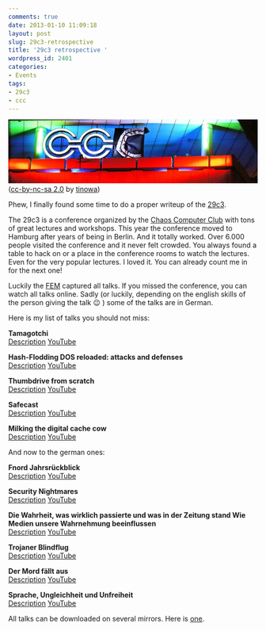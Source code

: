 ```yaml
---
comments: true
date: 2013-01-10 11:09:18
layout: post
slug: 29c3-retrospective
title: '29c3 retrospective '
wordpress_id: 2401
categories:
- Events
tags:
- 29c3
- ccc
---
```


![29c3](/images/2013-01-10-29c3-retrospective/29c3.jpg)    
([cc-by-nc-sa 2.0](http://creativecommons.org/licenses/by-nc-sa/2.0/) by [tinowa](http://www.flickr.com/photos/tinowa/))

Phew, I finally found some time to do a proper writeup of the
[29c3](events.ccc.de/congress/2012). 

The 29c3 is a conference organized by the [Chaos Computer Club](http://www.ccc.de) 
with tons of great lectures and workshops. This year the conference moved to
Hamburg after years of being in Berlin. And it totally worked. Over 6.000
people visited the conference and it never felt crowded. You always found a
table to hack on or a place in the conference rooms to watch the lectures. Even
for the very popular lectures. I loved it. You can already count me in for the
next one!


Luckily the [FEM](https://fem.tu-ilmenau.de/) captured all talks. If you missed the conference, you can watch all talks online. Sadly (or luckily, depending on the english skills of the person giving the talk :wink: ) some of the talks are in German.

Here is my list of talks you should not miss:

**Tamagotchi**    
[Description](http://events.ccc.de/congress/2012/Fahrplan/events/5088.en.html)
[YouTube](https://www.youtube.com/watch?v=WOJfUcCOhJ0)

**Hash-Flodding DOS reloaded: attacks and defenses**    
[Description](http://events.ccc.de/congress/2012/Fahrplan/events/5152.en.html)
[YouTube](https://www.youtube.com/watch?v=wGYj8fhhUVA)

**Thumbdrive from scratch**    
[Description](http://events.ccc.de/congress/2012/Fahrplan/events/5327.en.html)
[YouTube](https://www.youtube.com/watch?v=dp7IMyXyfvA)

**Safecast**    
[Description](http://events.ccc.de/congress/2012/Fahrplan/events/5140.en.html)
[YouTube](https://www.youtube.com/watch?v=Sdlha6H5s6E)

**Milking the digital cache cow**    
[Description](http://events.ccc.de/congress/2012/Fahrplan/events/5393.en.html)
[YouTube](https://www.youtube.com/watch?v=Y1o2ST03O8I)

And now to the german ones:

**Fnord Jahrsrückblick**    
[Description](http://events.ccc.de/congress/2012/Fahrplan/events/5198.en.html) [YouTube](https://www.youtube.com/watch?v=X9PlIg5ZWZE)

**Security Nightmares**    
[Description](http://events.ccc.de/congress/2012/Fahrplan/events/5244.en.html)
[YouTube](https://www.youtube.com/watch?v=QRLeHPRnu3Q)

**Die Wahrheit, was wirklich passierte und was in der Zeitung stand
Wie Medien unsere Wahrnehmung beeinflussen**    
[Description](http://events.ccc.de/congress/2012/Fahrplan/events/5181.en.html)
[YouTube](http://www.youtube.com/watch?v=4ONHziWZ52U)

**Trojaner Blindflug**    
[Description](http://events.ccc.de/congress/2012/Fahrplan/events/5380.en.html)
[YouTube](https://www.youtube.com/watch?v=NjcCgHD1EBo)

**Der Mord fällt aus**    
[Description](http://events.ccc.de/congress/2012/Fahrplan/events/5401.en.html)
[YouTube](https://www.youtube.com/watch?v=eOmUvUcH5Wk)

**Sprache, Ungleichheit und Unfreiheit**    
[Description](http://events.ccc.de/congress/2012/Fahrplan/events/5336.en.html)
[YouTube](https://www.youtube.com/watch?v=pQiA8XymmKM)

All talks can be downloaded on several mirrors. Here is
[one](http://ftp.halifax.rwth-aachen.de/ccc/29C3/mp4-h264-HQ/).
